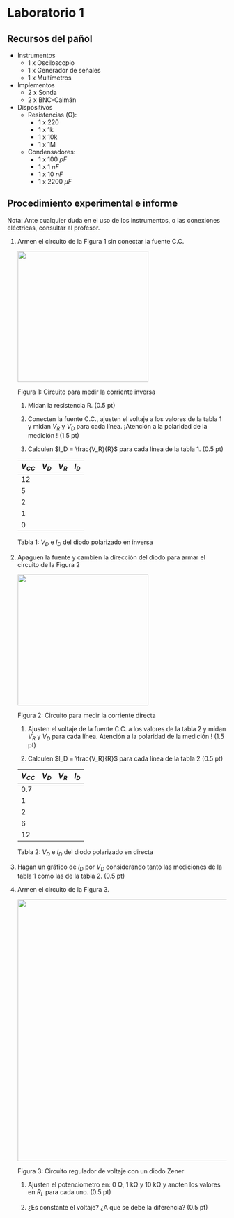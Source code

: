 # Laboratorio 1

## Recursos del pañol

- Instrumentos
  - 1 x Osciloscopio
  - 1 x Generador de señales
  - 1 x Multímetros
- Implementos
  - 2 x Sonda
  - 2 x BNC-Caimán
- Dispositivos
  - Resistencias (Ω):
    - 1 x 220
    - 1 x 1k
    - 1 x 10k
    - 1 x 1M
  - Condensadores:
    - 1 x 100 $pF$
    - 1 x 1 $nF$
    - 1 x 10 $nF$
    - 1 x 2200 $\mu F$

## Procedimiento experimental e informe

Nota: Ante cualquier duda en el uso de los instrumentos, o las conexiones eléctricas, consultar al profesor.

1. Armen el circuito de la Figura 1 sin conectar la fuente C.C.

    <img src="https://julianodb.github.io/electronic_circuits_diagrams/reverse_diode_resistance_2.png" width="300">

    Figura 1: Circuito para medir la corriente inversa

    1. Midan la resistencia R. (0.5 pt)
    
    1. Conecten la fuente C.C., ajusten el voltaje a los valores de la tabla 1 y midan $V_R$ y $V_D$ para cada línea. ¡Atención a la polaridad de la medición ! (1.5 pt)
    
    1. Calculen $I_D = \frac{V_R}{R}$ para cada línea de la tabla 1. (0.5 pt)

    | $V_{CC}$ | $V_D$ | $V_R$ | $I_D$ |
    | -- | -- | -- | -- |
    | 12 |  |  | |
    | 5 |  |  | |
    | 2 |  |  | |
    | 1 |  |  | |
    | 0 |  |  | |

    Tabla 1: $V_D$ e $I_D$ del diodo polarizado en inversa
    
1. Apaguen la fuente y cambien la dirección del diodo para armar el circuito de la Figura 2

    <img src="https://julianodb.github.io/electronic_circuits_diagrams/forward_diode_resistance.png" width="300">

    Figura 2: Circuito para medir la corriente directa

    1. Ajusten el voltaje de la fuente C.C. a los valores de la tabla 2 y midan $V_R$ y $V_D$ para cada línea. Atención a la polaridad de la medición ! (1.5 pt)
    
    1. Calculen $I_D = \frac{V_R}{R}$ para cada línea de la tabla 2 (0.5 pt)

    | $V_{CC}$ | $V_D$ | $V_R$ | $I_D$ |
    | -- | -- | -- | -- |
    | 0.7 |  |  | |
    | 1 |  |  | |
    | 2 |  |  | |
    | 6 |  |  | |
    | 12 |  |  | |

    Tabla 2: $V_D$ e $I_D$ del diodo polarizado en directa

3. Hagan un gráfico de $I_D$ por $V_D$ considerando tanto las mediciones de la tabla 1 como las de la tabla 2. (0.5 pt)

4. Armen el circuito de la Figura 3. 
   
    <img src="https://julianodb.github.io/electronic_circuits_diagrams/zener_rectifier.png" width="600">
    
    Figura 3: Circuito regulador de voltaje con un diodo Zener

    1. Ajusten el potenciometro en: 0 Ω, 1 kΩ y 10 kΩ y anoten los valores en $R_L$ para cada uno. (0.5 pt)
    
    2. ¿Es constante el voltaje? ¿A que se debe la diferencia? (0.5 pt)